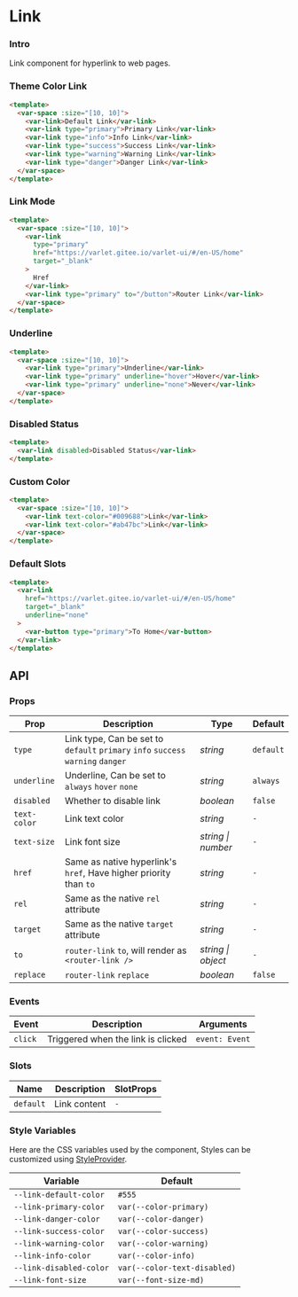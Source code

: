# Link

### Intro

Link component for hyperlink to web pages.

### Theme Color Link

```html
<template>
  <var-space :size="[10, 10]">
    <var-link>Default Link</var-link>
    <var-link type="primary">Primary Link</var-link>
    <var-link type="info">Info Link</var-link>
    <var-link type="success">Success Link</var-link>
    <var-link type="warning">Warning Link</var-link>
    <var-link type="danger">Danger Link</var-link>
  </var-space>
</template>
```

### Link Mode

```html
<template>
  <var-space :size="[10, 10]">
    <var-link 
      type="primary"
      href="https://varlet.gitee.io/varlet-ui/#/en-US/home"
      target="_blank"
    >
      Href
    </var-link>
    <var-link type="primary" to="/button">Router Link</var-link>
  </var-space>
</template>
```

### Underline

```html
<template>
  <var-space :size="[10, 10]">
    <var-link type="primary">Underline</var-link>
    <var-link type="primary" underline="hover">Hover</var-link>
    <var-link type="primary" underline="none">Never</var-link>
  </var-space>
</template>
```

### Disabled Status

```html
<template>
  <var-link disabled>Disabled Status</var-link>
</template>
```

### Custom Color

```html
<template>
  <var-space :size="[10, 10]">
    <var-link text-color="#009688">Link</var-link>
    <var-link text-color="#ab47bc">Link</var-link>
  </var-space>
</template>
```

### Default Slots

```html
<template>
  <var-link 
    href="https://varlet.gitee.io/varlet-ui/#/en-US/home" 
    target="_blank" 
    underline="none"
  >
    <var-button type="primary">To Home</var-button>
  </var-link>
</template>
```

## API

### Props

| Prop         | Description                                                                       | Type     | Default  |
|--------------|-----------------------------------------------------------------------------------|----------|----------|
| `type`       | Link type, Can be set to  `default` `primary` `info` `success` `warning` `danger` | _string_ | `default` |
| `underline`  | Underline, Can be set to `always` `hover` `none`                                  | _string_ | `always` |
| `disabled`   | Whether to disable link                                                           | _boolean_ | `false`  |
| `text-color` | Link text color                                                                   | _string_ | `-`      |
| `text-size`  | Link font size                                                                    | _string \| number_  | `-`            |
| `href`       | Same as native hyperlink's `href`, Have higher priority than `to`                 | _string_ | `-`      |
| `rel`  | Same as the native `rel` attribute                                            | _string_ | `-`      |
| `target`     | Same as the native `target` attribute                                             | _string_ | `-`      |
| `to`         | `router-link` `to`, will render as `<router-link />`                              | _string \| object_  | `-`        |
| `replace`    | `router-link` `replace`                                                           | _boolean_ | `false`  |

### Events

| Event        | Description                                                                                   | Arguments      |
| ------------ |-----------------------------------------------------------------------------------------------| -------------- |
| `click`      | Triggered when the link is clicked | `event: Event` |

### Slots

| Name | Description | SlotProps |
| --- | --- | --- |
| `default` | Link content | `-` |

### Style Variables

Here are the CSS variables used by the component, Styles can be customized using [StyleProvider](#/en-US/style-provider).

| Variable                       | Default                      |
| --- |------------------------------|
| `--link-default-color` | `#555`                       |
| `--link-primary-color` | `var(--color-primary)`       |
| `--link-danger-color` | `var(--color-danger)`        |
| `--link-success-color` | `var(--color-success)`       |
| `--link-warning-color` | `var(--color-warning)`       |
| `--link-info-color` | `var(--color-info)`          |
| `--link-disabled-color` | `var(--color-text-disabled)` |
| `--link-font-size` | `var(--font-size-md)` |
